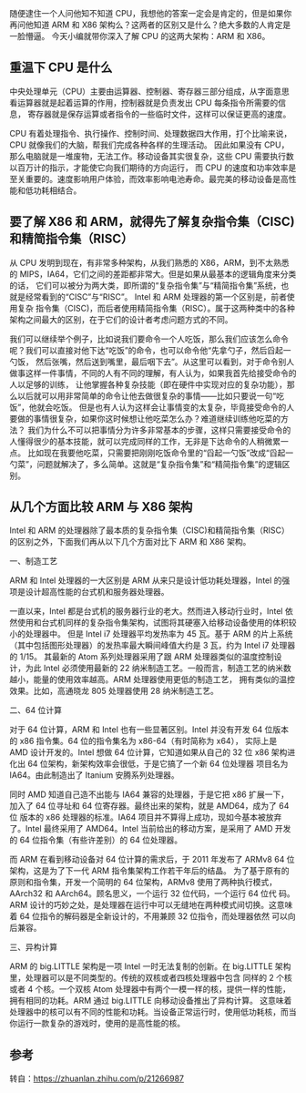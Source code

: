 随便逮住一个人问他知不知道 CPU，我想他的答案一定会是肯定的，但是如果你再问他知道 ARM 和 X86 架构么？这两者的区别又是什么？绝大多数的人肯定是一脸懵逼。
今天小编就带你深入了解 CPU 的这两大架构：ARM 和 X86。

## 重温下 CPU 是什么

中央处理单元（CPU）主要由运算器、控制器、寄存器三部分组成，从字面意思看运算器就是起着运算的作用，控制器就是负责发出 CPU 每条指令所需要的信息，
寄存器就是保存运算或者指令的一些临时文件，这样可以保证更高的速度。

CPU 有着处理指令、执行操作、控制时间、处理数据四大作用，打个比喻来说，CPU 就像我们的大脑，帮我们完成各种各样的生理活动。
因此如果没有 CPU，那么电脑就是一堆废物，无法工作。移动设备其实很复杂，这些 CPU 需要执行数以百万计的指示，才能使它向我们期待的方向运行，
而 CPU 的速度和功率效率是至关重要的。速度影响用户体验，而效率影响电池寿命。最完美的移动设备是高性能和低功耗相结合。

## 要了解 X86 和 ARM，就得先了解复杂指令集（CISC)和精简指令集（RISC）

从 CPU 发明到现在，有非常多种架构，从我们熟悉的 X86，ARM，到不太熟悉的 MIPS，IA64，它们之间的差距都非常大。但是如果从最基本的逻辑角度来分类的话，
它们可以被分为两大类，即所谓的“复杂指令集”与“精简指令集”系统，也就是经常看到的“CISC”与“RISC”。 Intel 和 ARM 处理器的第一个区别是，前者使用复杂
指令集（CISC)，而后者使用精简指令集（RISC）。属于这两种类中的各种架构之间最大的区别，在于它们的设计者考虑问题方式的不同。

我们可以继续举个例子，比如说我们要命令一个人吃饭，那么我们应该怎么命令呢？我们可以直接对他下达“吃饭”的命令，也可以命令他“先拿勺子，然后舀起一勺饭，
然后张嘴，然后送到嘴里，最后咽下去”。从这里可以看到，对于命令别人做事这样一件事情，不同的人有不同的理解，有人认为，如果我首先给接受命令的人以足够的训练，
让他掌握各种复杂技能（即在硬件中实现对应的复杂功能），那么以后就可以用非常简单的命令让他去做很复杂的事情——比如只要说一句“吃饭”，他就会吃饭。
但是也有人认为这样会让事情变的太复杂，毕竟接受命令的人要做的事情很复杂，如果你这时候想让他吃菜怎么办？难道继续训练他吃菜的方法？
我们为什么不可以把事情分为许多非常基本的步骤，这样只需要接受命令的人懂得很少的基本技能，就可以完成同样的工作，无非是下达命令的人稍微累一点。
比如现在我要他吃菜，只需要把刚刚吃饭命令里的“舀起一勺饭”改成“舀起一勺菜”，问题就解决了，多么简单。这就是“复杂指令集”和“精简指令集”的逻辑区别。

## 从几个方面比较 ARM 与 X86 架构

Intel 和 ARM 的处理器除了最本质的复杂指令集（CISC)和精简指令集（RISC）的区别之外，下面我们再从以下几个方面对比下 ARM 和 X86 架构。


一、制造工艺

ARM 和 Intel 处理器的一大区别是 ARM 从来只是设计低功耗处理器，Intel 的强项是设计超高性能的台式机和服务器处理器。

一直以来，Intel 都是台式机的服务器行业的老大。然而进入移动行业时，Intel 依然使用和台式机同样的复杂指令集架构，试图将其硬塞入给移动设备使用的体积较小的处理器中。
但是 Intel i7 处理器平均发热率为 45 瓦。基于 ARM 的片上系统（其中包括图形处理器）的发热率最大瞬间峰值大约是 3 瓦，约为 Intel i7 处理器的 1/15。
其最新的 Atom 系列处理器采用了跟 ARM 处理器类似的温度控制设计，为此 Intel 必须使用最新的 22 纳米制造工艺。一般而言，制造工艺的纳米数越小，能量的使用效率越高。ARM 处理器使用更低的制造工艺，
拥有类似的温控效果。比如，高通晓龙 805 处理器使用 28 纳米制造工艺。

二、64 位计算

对于 64 位计算，ARM 和 Intel 也有一些显著区别。Intel 并没有开发 64 位版本的 x86 指令集。64 位的指令集名为 x86-64（有时简称为 x64），
实际上是 AMD 设计开发的。Intel 想做 64 位计算，它知道如果从自己的 32 位 x86 架构进化出 64 位架构，新架构效率会很低，于是它搞了一个新 64 位处理器
项目名为 IA64。由此制造出了 Itanium 安腾系列处理器。

同时 AMD 知道自己造不出能与 IA64 兼容的处理器，于是它把 x86 扩展一下，加入了 64 位寻址和 64 位寄存器。最终出来的架构，就是 AMD64，成为了 64 位
版本的 x86 处理器的标准。IA64 项目并不算得上成功，现如今基本被放弃了。Intel 最终采用了 AMD64。Intel 当前给出的移动方案，是采用了 AMD 开发的 64 
位指令集（有些许差别）的 64 位处理器。

而 ARM 在看到移动设备对 64 位计算的需求后，于 2011 年发布了 ARMv8 64 位架构，这是为了下一代 ARM 指令集架构工作若干年后的结晶。
为了基于原有的原则和指令集，开发一个简明的 64 位架构，ARMv8 使用了两种执行模式，AArch32 和 AArch64。顾名思义，一个运行 32 位代码，一个运行 64 位代
码。ARM 设计的巧妙之处，是处理器在运行中可以无缝地在两种模式间切换。这意味着 64 位指令的解码器是全新设计的，不用兼顾 32 位指令，而处理器依然
可以向后兼容。

三、异构计算

ARM 的 big.LITTLE 架构是一项 Intel 一时无法复制的创新。在 big.LITTLE 架构里，处理器可以是不同类型的。传统的双核或者四核处理器中包含
同样的 2 个核或者 4 个核。一个双核 Atom 处理器中有两个一模一样的核，提供一样的性能，拥有相同的功耗。ARM 通过 big.LITTLE 向移动设备推出了异构计算。
这意味着处理器中的核可以有不同的性能和功耗。当设备正常运行时，使用低功耗核，而当你运行一款复杂的游戏时，使用的是高性能的核。



## 参考

转自：<https://zhuanlan.zhihu.com/p/21266987>
